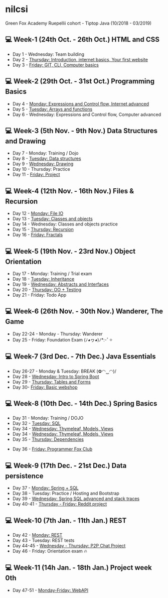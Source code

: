 # nilcsi
Green Fox Academy Ruepellii cohort - Tiptop Java (10/2018 - 03/2019)

<h2>💻 Week-1 (24th Oct. - 26th Oct.) HTML and CSS</h2>
<ul>
<li>Day 1 - Wednesday: Team building</li>
<li>Day 2 - <a href="https://github.com/green-fox-academy/nilcsi/tree/master/week-01/day-1">Thursday: Introduction, internet basics, Your first website</a></li>
  <li>Day 3 - <a href="https://github.com/green-fox-academy/nilcsi/tree/master/week-01/day-3">Friday: GIT, CLI, Computer basics</a></li>
  </ul>

<h2>💻 Week-2 (29th Oct. - 31st Oct.) Programming Basics</h2>
<ul>
<li>Day 4 - <a href="https://github.com/green-fox-academy/nilcsi/tree/master/week-02/day-1">Monday: Expressions and Control flow, Internet advanced</a></li>
<li>Day 5 - <a href="https://github.com/green-fox-academy/nilcsi/tree/master/week-02/day-2">Tuesday: Arrays and functions</a></li>
<li>Day 6 - Wednesday: Expressions and Control flow, Computer advanced</li>
</ul>


<h2>💻 Week-3 (5th Nov. - 9th Nov.) Data Structures and Drawing</h2>
<ul>
<li>Day 7 - Monday: Training / Dojo</li>
<li>Day 8 - <a href="https://github.com/green-fox-academy/nilcsi/tree/master/week-03/day-2">Tuesday: Data structures</a></li>
<li>Day 9 - <a href="https://github.com/green-fox-academy/nilcsi/tree/master/week-03/day-3/src">Wednesday: Drawing</a></li>
<li>Day 10 - Thursday: Practice</li>
<li>Day 11 - <a href="https://github.com/green-fox-academy/nilcsi/tree/master/week-03/day-5/src">Friday: Project</a></li>
  </ul>

<h2>💻 Week-4 (12th Nov. - 16th Nov.) Files & Recursion</h2>
<ul>
<li>Day 12 - <a href="https://github.com/green-fox-academy/nilcsi/tree/master/week-04/day-1">Monday: File IO</a></li>
<li>Day 13 - <a href="https://github.com/green-fox-academy/nilcsi/tree/master/week-04/day-2">Tuesday: Classes and objects</a></li>
<li>Day 14 - Wednesday: Classes and objects practice</li>
<li>Day 15 - <a href="https://github.com/green-fox-academy/nilcsi/tree/master/week-04/day-4/src">Thursday: Recursion</a></li>
<li>Day 16 - <a href="https://github.com/green-fox-academy/nilcsi/tree/master/week-04/day-5/src">Friday: Fractals</a></li>
  </ul>

<h2>💻 Week-5 (19th Nov. - 23rd Nov.) Object Orientation</h2>
<ul>
<li>Day 17 - Monday: Training / Trial exam</li>
<li>Day 18 - <a href="https://github.com/green-fox-academy/nilcsi/tree/master/week-05/day-2">Tuesday: Inheritance</a></li>
<li>Day 19 - <a href="https://github.com/green-fox-academy/nilcsi/tree/master/week-05/day-3">Wednesday: Abstracts and Interfaces</a></li>
<li>Day 20 - <a href="https://github.com/green-fox-academy/nilcsi/tree/master/week-05/day-4">Thursday: OO + Testing</a></li>
<li>Day 21 - Friday: Todo App</li>
  </ul>

<h2>💻 Week-6 (26th Nov. - 30th Nov.) Wanderer, The Game</h2>
<ul>
<li>Day 22-24 - Monday - Thursday: Wanderer</li>
<li>Day 25 - Friday: Foundation Exam (ﾉ◕ヮ◕)ﾉ*:･ﾟ✧</li>
</ul>

<h2>💻 Week-7 (3rd Dec. - 7th Dec.) Java Essentials</h2>
<ul>
<li>Day 26-27 - Monday & Tuesday: BREAK (✿◠‿◠)/</li>
<li>Day 28 - <a href="https://github.com/green-fox-academy/nilcsi/tree/master/week-07/day-01/springstart">Wednesday: Intro to Spring Boot</a></li>
<li>Day 29 - <a href="https://github.com/green-fox-academy/nilcsi/tree/master/week-07/day-02">Thursday: Tables and Forms</a></li>
<li>Day 30- <a href="https://github.com/green-fox-academy/nilcsi/tree/master/week-07/day-03/webshop-project">Friday: Basic webshop</a></li>
  </ul>

<h2>💻 Week-8 (10th Dec. - 14th Dec.) Spring Basics</h2>
<ul>
<li>Day 31 - Monday: Training / DOJO</li>
<li>Day 32 - <a href="https://github.com/green-fox-academy/nilcsi/tree/master/week-08/day-02">Tuesday: SQL</a></li>
<li>Day 34 - <a href="https://github.com/green-fox-academy/nilcsi/tree/master/week-08/day-03">Wednesday: Thymeleaf, Models, Views</a></li>
<li>Day 34 - <a href="https://github.com/green-fox-academy/nilcsi/tree/master/week-08/day-03">Wednesday: Thymeleaf, Models, Views</a></li>
<li>Day 35 - <a href="https://github.com/green-fox-academy/nilcsi/tree/master/week-08/day-04">Thursday: Dependencies</a></p>
<li>Day 36 - <a href="https://github.com/green-fox-academy/nilcsi/tree/master/week-08/day-05/FoxClub">Friday: Programmer Fox Club</a></li>
</ul>

<h2>💻 Week-9 (17th Dec. - 21st Dec.) Data persistence</h2>
<ul>
<li>Day 37 - <a href="https://github.com/green-fox-academy/nilcsi/tree/master/week-09/day-01">Monday: Spring + SQL</a></li>
<li>Day 38 - Tuesday: Practice / Hosting and Bootstrap</li>
<li>Day 39 - <a href="https://github.com/green-fox-academy/nilcsi/tree/master/week-09/day-03/finder">Wednesday: Spring SQL advanced and stack traces</a></li>
<li>Day 40-41 - <a href="https://github.com/green-fox-academy/nilcsi/tree/master/week-09/day-04/reddit">Thursday - Friday: Reddit project</a></li>
  </ul>

<h2>💻 Week-10 (7th Jan. - 11th Jan.) REST</h2>
<ul>
<li>Day 42 - <a href="https://github.com/green-fox-academy/nilcsi/tree/master/week-10/day-1">Monday: REST</a></li>
<li>Day 43 - Tuesday: REST tests</li>
<li>Day 44-45 - <a href="https://github.com/nilcsi/p2p-chat">Wednesday - Thursday: P2P Chat Project</a></li>
<li>Day 46 - Friday: Orientation exam 🔥</li>
  </ul>

<h2>💻 Week-11 (14h Jan. - 18th Jan.) Project week 0th</h2>
<ul>
<li>Day 47-51 - <a href="https://github.com/green-fox-academy/nilcsi/tree/master/week-11/WebAPI">Monday-Friday: WebAPI</a></li>
  </ul>

